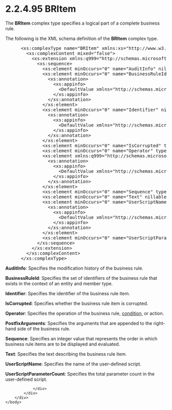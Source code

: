 <html dir="LTR" xmlns:mshelp="http://msdn.microsoft.com/mshelp" xmlns:ddue="http://ddue.schemas.microsoft.com/authoring/2003/5" xmlns:xlink="http://www.w3.org/1999/xlink" xmlns:tool="http://www.microsoft.com/tooltip">
    <head>
        <meta http-equiv="Content-Type" content="text/html; CHARSET=utf-8"></meta>
        <meta name="save" content="history"></meta>
        <title>2.2.4.95 BRItem</title>
        <xml>
            <mshelp:toctitle title="2.2.4.95 BRItem"></mshelp:toctitle>
            <mshelp:rltitle title="[MS-SSMDSWS-15]: BRItem"></mshelp:rltitle>
            <mshelp:keyword index="A" term="860c3502-7a93-486f-b4f2-a22e3d08df22"></mshelp:keyword>
            <mshelp:attr name="DCSext.ContentType" value="open specification"></mshelp:attr>
            <mshelp:attr name="AssetID" value="860c3502-7a93-486f-b4f2-a22e3d08df22"></mshelp:attr>
            <mshelp:attr name="TopicType" value="kbRef"></mshelp:attr>
            <mshelp:attr name="DCSext.Title" value="[MS-SSMDSWS-15]: BRItem" />
        </xml>
    </head>
    <body>
        <div id="header">
            <h1 class="heading">2.2.4.95 BRItem</h1>
        </div>
        <div id="mainSection">
            <div id="mainBody">
                <div id="allHistory" class="saveHistory"></div>
                <div id="sectionSection0" class="section" name="collapseableSection">
                    

<p>The <b>BRItem</b> complex type specifies a logical part of a
complete business rule.</p>

<p>The following is the XML schema definition of the <b>BRItem</b>
complex type.</p>

<dl>
<dd>
<div><pre> &lt;xs:complexType name=&quot;BRItem&quot; xmlns:xs=&quot;http://www.w3.org/2001/XMLSchema&quot;&gt;
   &lt;xs:complexContent mixed=&quot;false&quot;&gt;
     &lt;xs:extension xmlns:q999=&quot;http://schemas.microsoft.com/sqlserver/masterdataservices/2009/09&quot; base=&quot;q999:DataContractBase&quot;&gt;
       &lt;xs:sequence&gt;
         &lt;xs:element minOccurs=&quot;0&quot; name=&quot;AuditInfo&quot; nillable=&quot;true&quot; type=&quot;q999:AuditInfo&quot; /&gt;
         &lt;xs:element minOccurs=&quot;0&quot; name=&quot;BusinessRuleId&quot; nillable=&quot;true&quot; type=&quot;q999:MemberTypeContextIdentifier&quot;&gt;
           &lt;xs:annotation&gt;
             &lt;xs:appinfo&gt;
               &lt;DefaultValue xmlns=&quot;http://schemas.microsoft.com/2003/10/Serialization/&quot; EmitDefaultValue=&quot;false&quot; /&gt;
             &lt;/xs:appinfo&gt;
           &lt;/xs:annotation&gt;
         &lt;/xs:element&gt;
         &lt;xs:element minOccurs=&quot;0&quot; name=&quot;Identifier&quot; nillable=&quot;true&quot; type=&quot;q999:Identifier&quot;&gt;
           &lt;xs:annotation&gt;
             &lt;xs:appinfo&gt;
               &lt;DefaultValue xmlns=&quot;http://schemas.microsoft.com/2003/10/Serialization/&quot; EmitDefaultValue=&quot;false&quot; /&gt;
             &lt;/xs:appinfo&gt;
           &lt;/xs:annotation&gt;
         &lt;/xs:element&gt;
         &lt;xs:element minOccurs=&quot;0&quot; name=&quot;IsCorrupted&quot; type=&quot;xs:boolean&quot; /&gt;
         &lt;xs:element minOccurs=&quot;0&quot; name=&quot;Operator&quot; type=&quot;q999:BRItemType&quot; /&gt;
         &lt;xs:element xmlns:q999=&quot;http://schemas.microsoft.com/2003/10/Serialization/Arrays&quot; minOccurs=&quot;0&quot; name=&quot;PostfixArguments&quot; nillable=&quot;true&quot; type=&quot;q999:ArrayOfanyType&quot;&gt;
           &lt;xs:annotation&gt;
             &lt;xs:appinfo&gt;
               &lt;DefaultValue xmlns=&quot;http://schemas.microsoft.com/2003/10/Serialization/&quot; EmitDefaultValue=&quot;false&quot; /&gt;
             &lt;/xs:appinfo&gt;
           &lt;/xs:annotation&gt;
         &lt;/xs:element&gt;
         &lt;xs:element minOccurs=&quot;0&quot; name=&quot;Sequence&quot; type=&quot;xs:int&quot; /&gt;
         &lt;xs:element minOccurs=&quot;0&quot; name=&quot;Text&quot; nillable=&quot;true&quot; type=&quot;xs:string&quot; /&gt;
         &lt;xs:element minOccurs=&quot;0&quot; name=&quot;UserScriptName&quot; nillable=&quot;true&quot; type=&quot;xs:string&quot;&gt;
           &lt;xs:annotation&gt;
             &lt;xs:appinfo&gt;
               &lt;DefaultValue xmlns=&quot;http://schemas.microsoft.com/2003/10/Serialization/&quot; EmitDefaultValue=&quot;false&quot; /&gt;
             &lt;/xs:appinfo&gt;
           &lt;/xs:annotation&gt;
         &lt;/xs:element&gt;
         &lt;xs:element minOccurs=&quot;0&quot; name=&quot;UserScriptParameterCount&quot; type=&quot;xs:int&quot; /&gt;
       &lt;/xs:sequence&gt;
     &lt;/xs:extension&gt;
   &lt;/xs:complexContent&gt;
 &lt;/xs:complexType&gt;
</pre></div>
</dd></dl>

<p><b>AuditInfo</b>: Specifies the modification history
of the business rule.</p>

<p><b>BusinessRuleId</b>: Specifies the set of
identifiers of the business rule that exists in the context of an entity and
member type.</p>

<p><b>Identifier</b>: Specifies the identifier of the
business rule item.</p>

<p><b>IsCorrupted</b>: Specifies whether the business
rule item is corrupted.</p>

<p><b>Operator</b>: Specifies the operation of the
business rule, <a href="ad350219-f30b-4bac-99e5-6477986f9a7a.md#gt_9a1c3bd3-d971-482a-adfe-6f41e427b95f">condition</a>,
or action.</p>

<p><b>PostfixArguments</b>: Specifies the arguments that
are appended to the right-hand side of the business rule.</p>

<p><b>Sequence</b>: Specifies an integer value that
represents the order in which business rule items are to be displayed and
evaluated.</p>

<p><b>Text</b>: Specifies the text describing the
business rule item.</p>

<p><b>UserScriptName</b>: Specifies the name of the
user-defined script.</p>

<p><b>UserScriptParameterCount</b>: Specifies the total
parameter count in the user-defined script.</p>


                </div>
            </div>
        </div>
    </body>
</html>